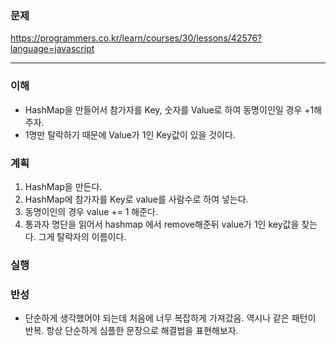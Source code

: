 ### 문제

https://programmers.co.kr/learn/courses/30/lessons/42576?language=javascript

---

### 이해

- HashMap을 만들어서 참가자를 Key, 숫자를 Value로 하여 동명이인일 경우 +1해주자.
- 1명만 탈락하기 때문에 Value가 1인 Key값이 있을 것이다.

### 계획
1. HashMap을 만든다.
2. HashMap에 참가자를 Key로 value를 사람수로 하여 넣는다.
3. 동명이인의 경우 value += 1 해준다.
4. 통과자 명단을 읽어서 hashmap 에서 remove해준뒤 value가 1인 key값을 찾는다. 그게 탈락자의 이름이다.

### 실행

### 반성

- 단순하게 생각했어야 되는데 처음에 너무 복잡하게 가져갔음. 역시나 같은 패턴이 반복. 항상 단순하게 심플한 문장으로 해결법을 표현해보자.
